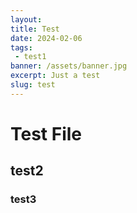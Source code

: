 ```yaml
---
layout: 
title: Test
date: 2024-02-06
tags:
 - test1
banner: /assets/banner.jpg
excerpt: Just a test
slug: test
---
```


# Test File

## test2

### test3